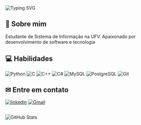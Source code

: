 
![Typing SVG](https://readme-typing-svg.demolab.com?font=Bitcount+Prop+Single&weight=500&size=27&duration=2500&pause=100&color=8d192b&center=true&vCenter=true&multiline=true&width=524&height=100&lines=Ola!;+Eu+sou+o+Hudson+)
## 🚀 Sobre mim
Estudante de Sistema de Informação na UFV. Apaixonado por desenvolvimento de software e tecnologia


## 💻 Habilidades


![Python](https://img.shields.io/badge/python-3670A0?style=for-the-badge&logo=python&logoColor=ffdd54)
![C](https://img.shields.io/badge/-00599C?style=for-the-badge&logo=c&logoColor=white)
![C++](https://img.shields.io/badge/C%2B%2B-00599C?style=for-the-badge&logo=c%2B%2B&logoColor=white)
![C#](https://img.shields.io/badge/C%23-239120?style=for-the-badge&logo=c-sharp&logoColor=white)
![MySQL](https://img.shields.io/badge/MySQL-00000F?style=for-the-badge&logo=mysql&logoColor=white)
![PostgreSQL](https://img.shields.io/badge/PostgreSQL-000?style=for-the-badge&logo=postgresql)
![Git](https://img.shields.io/badge/GIT-E44C30?style=for-the-badge&logo=git&logoColor=white)

## ✉ Entre em contato 

[![linkedin](https://img.shields.io/badge/linkedin-0A66C2?style=for-the-badge&logo=linkedin&logoColor=white)](https://www.linkedin.com/in/hudson-candido-9a8b91250/)
[![Gmail](https://img.shields.io/badge/Gmail-333333?style=for-the-badge&logo=gmail&logoColor=red)](mailto:hudsoncandido0110@gmail.com)
##
 
![GitHub Stats](https://github-readme-stats.vercel.app/api?username=hudson0110&theme=transparent&bg_color=000&border_color=30A3DC&show_icons=true&icon_color=30A3DC&title_color=E94D5F&text_color=FFF)
